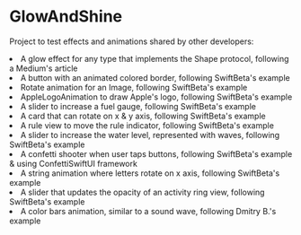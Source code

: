 # GlowAndShine
Project to test effects and animations shared by other developers:

<li>A glow effect for any type that implements the Shape protocol, following a Medium's article</li>
<li>A button with an animated colored border, following SwiftBeta's example</li>
<li>Rotate animation for an Image, following SwiftBeta's example</li>
<li>AppleLogoAnimation to draw Apple's logo, following SwiftBeta's example</li>
<li>A slider to increase a fuel gauge, following SwiftBeta's example</li>
<li>A card that can rotate on x & y axis, following SwiftBeta's example</li>
<li>A rule view to move the rule indicator, following SwiftBeta's example</li>
<li>A slider to increase the water level, represented with waves, following SwiftBeta's example</li>
<li>A confetti shooter when user taps buttons, following SwiftBeta's example & using ConfettiSwiftUI framework</li>
<li>A string animation where letters rotate on x axis, following SwiftBeta's example</li>
<li>A slider that updates the opacity of an activity ring view, following SwiftBeta's example</li>
<li>A color bars animation, similar to a sound wave, following Dmitry В.'s example</li>


